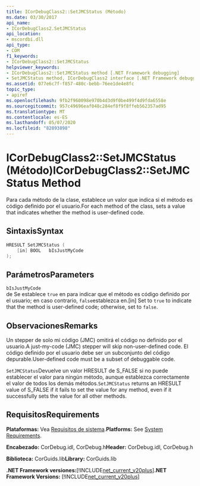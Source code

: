 ```yaml
---
title: ICorDebugClass2::SetJMCStatus (Método)
ms.date: 03/30/2017
api_name:
- ICorDebugClass2.SetJMCStatus
api_location:
- mscordbi.dll
api_type:
- COM
f1_keywords:
- ICorDebugClass2::SetJMCStatus
helpviewer_keywords:
- ICorDebugClass2::SetJMCStatus method [.NET Framework debugging]
- SetJMCStatus method, ICorDebugClass2 interface [.NET Framework debugging]
ms.assetid: 077e6c7f-f857-480c-bebb-76ee1de4e8fc
topic_type:
- apiref
ms.openlocfilehash: 9fb2f960098e970b4d3d9f0be499f4d9fda6558e
ms.sourcegitcommit: 957c49696eaf048c284ef8f9f8ffeb562357ad95
ms.translationtype: MT
ms.contentlocale: es-ES
ms.lasthandoff: 05/07/2020
ms.locfileid: "82893898"
---
```

# <a name="icordebugclass2setjmcstatus-method"></a><span data-ttu-id="d1166-102">ICorDebugClass2::SetJMCStatus (Método)</span><span class="sxs-lookup"><span data-stu-id="d1166-102">ICorDebugClass2::SetJMCStatus Method</span></span>
<span data-ttu-id="d1166-103">Para cada método de la clase, establece un valor que indica si el método es código definido por el usuario.</span><span class="sxs-lookup"><span data-stu-id="d1166-103">For each method of the class, sets a value that indicates whether the method is user-defined code.</span></span>  
  
## <a name="syntax"></a><span data-ttu-id="d1166-104">Sintaxis</span><span class="sxs-lookup"><span data-stu-id="d1166-104">Syntax</span></span>  
  
```cpp  
HRESULT SetJMCStatus (  
    [in] BOOL   bIsJustMyCode  
);  
```  
  
## <a name="parameters"></a><span data-ttu-id="d1166-105">Parámetros</span><span class="sxs-lookup"><span data-stu-id="d1166-105">Parameters</span></span>  
 `bIsJustMyCode`  
 <span data-ttu-id="d1166-106">de Se establece `true` en para indicar que el método es código definido por el usuario; en caso contrario, `false`establezca en.</span><span class="sxs-lookup"><span data-stu-id="d1166-106">[in] Set to `true` to indicate that the method is user-defined code; otherwise, set to `false`.</span></span>  
  
## <a name="remarks"></a><span data-ttu-id="d1166-107">Observaciones</span><span class="sxs-lookup"><span data-stu-id="d1166-107">Remarks</span></span>  
 <span data-ttu-id="d1166-108">Un stepper de solo mi código (JMC) omitirá el código no definido por el usuario.</span><span class="sxs-lookup"><span data-stu-id="d1166-108">A just-my-code (JMC) stepper will skip non-user-defined code.</span></span> <span data-ttu-id="d1166-109">El código definido por el usuario debe ser un subconjunto del código depurable.</span><span class="sxs-lookup"><span data-stu-id="d1166-109">User-defined code must be a subset of debuggable code.</span></span>  
  
 <span data-ttu-id="d1166-110">`SetJMCStatus`Devuelve un valor HRESULT de S_FALSE si no puede establecer el valor para ningún método, aunque establezca correctamente el valor de todos los demás métodos.</span><span class="sxs-lookup"><span data-stu-id="d1166-110">`SetJMCStatus` returns an HRESULT value of S_FALSE if it fails to set the value for any method, even if it successfully sets the value for all other methods.</span></span>  
  
## <a name="requirements"></a><span data-ttu-id="d1166-111">Requisitos</span><span class="sxs-lookup"><span data-stu-id="d1166-111">Requirements</span></span>  
 <span data-ttu-id="d1166-112">**Plataformas:** Vea [Requisitos de sistema](../../get-started/system-requirements.md).</span><span class="sxs-lookup"><span data-stu-id="d1166-112">**Platforms:** See [System Requirements](../../get-started/system-requirements.md).</span></span>  
  
 <span data-ttu-id="d1166-113">**Encabezado:** CorDebug.idl, CorDebug.h</span><span class="sxs-lookup"><span data-stu-id="d1166-113">**Header:** CorDebug.idl, CorDebug.h</span></span>  
  
 <span data-ttu-id="d1166-114">**Biblioteca:** CorGuids.lib</span><span class="sxs-lookup"><span data-stu-id="d1166-114">**Library:** CorGuids.lib</span></span>  
  
 <span data-ttu-id="d1166-115">**.NET Framework versiones:**[!INCLUDE[net_current_v20plus](../../../../includes/net-current-v20plus-md.md)]</span><span class="sxs-lookup"><span data-stu-id="d1166-115">**.NET Framework Versions:** [!INCLUDE[net_current_v20plus](../../../../includes/net-current-v20plus-md.md)]</span></span>
